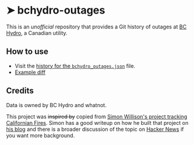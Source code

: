 # ➤ bchydro-outages

This is an *unofficial* repository that provides a Git history of outages at [BC Hydro](https://bchydro.com), a Canadian utility.

## How to use

- Visit the [history for the `bchydro_outages.json`](https://github.com/marcolussetti/bchydro-outages/commits/main/bchydro_outages.json) file.
- [Example diff](https://github.com/marcolussetti/bchydro-outages/commit/4887493e282077936cefcdfbb8d8369b3b14f20a)

## Credits

Data is owned by BC Hydro and whatnot.

This project was ~~inspired by~~ copied from [Simon Willison's project tracking Californian Fires](https://simonwillison.net/2020/Oct/9/git-scraping/). Simon has a good writeup on how he built that project on [his blog](https://simonwillison.net/2020/Oct/9/git-scraping/) and there is a broader discussion of the topic on [Hacker News](https://news.ycombinator.com/item?id=24732943) if you want more background.
